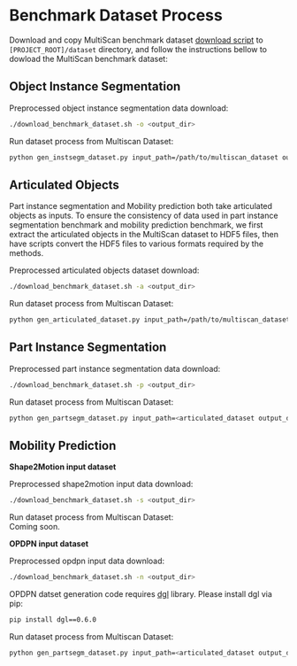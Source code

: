 # Benchmark Dataset Process

Download and copy MultiScan benchmark dataset [download script](https://forms.gle/YuE2gZTMSBoJiLDh7) to `[PROJECT_ROOT]/dataset` directory, and follow the instructions bellow to dowload the MultiScan benchmark dataset:

## Object Instance Segmentation

Preprocessed object instance segmentation data download:
```bash
./download_benchmark_dataset.sh -o <output_dir>
```

Run dataset process from Multiscan Dataset:
```bash
python gen_instsegm_dataset.py input_path=/path/to/multiscan_dataset output_path=<object_instance_segmentation output_dir>
```

## Articulated Objects

Part instance segmentation and Mobility prediction both take articulated objects as inputs. To ensure the consistency of data used in part instance segmentation benchmark and mobility prediction benchmark, we first extract the articulated objects in the MultiScan dataset to HDF5 files, then have scripts convert the HDF5 files to various formats required by the methods.

Preprocessed articulated objects dataset download:
```bash
./download_benchmark_dataset.sh -a <output_dir>
```

Run dataset process from Multiscan Dataset:
```bash
python gen_articulated_dataset.py input_path=/path/to/multiscan_dataset output_path=<articulated_dataset output_dir>
```

## Part Instance Segmentation

Preprocessed part instance segmentation data download:
```bash
./download_benchmark_dataset.sh -p <output_dir>
```

Run dataset process from Multiscan Dataset:
```bash
python gen_partsegm_dataset.py input_path=<articulated_dataset output_dir> output_path=<part_instance_segmentation output_dir>
```

## Mobility Prediction

**Shape2Motion input dataset**

Preprocessed shape2motion input data download:
```bash
./download_benchmark_dataset.sh -s <output_dir>
```

Run dataset process from Multiscan Dataset:  
Coming soon.

**OPDPN input dataset**

Preprocessed opdpn input data download:
```bash
./download_benchmark_dataset.sh -n <output_dir>
```

OPDPN datset generation code requires [dgl](https://www.dgl.ai/) library. Please install dgl via pip:
```bash
pip install dgl==0.6.0
```
Run dataset process from Multiscan Dataset:
```bash
python gen_partsegm_dataset.py input_path=<articulated_dataset output_dir> output_path=<part_instance_segmentation output_dir>
```

